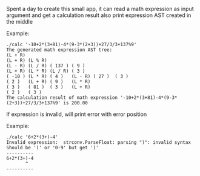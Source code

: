 Spent a day to create this small app, it can read a math expression as input argument and get a calculation result also print expression AST created in the middle

Example:
```
./calc '-10+2*(3+81)-4*(9-3*(2+3))+27/3/3+137%9'
The generated math expression AST tree:
(L + R)
(L + R) (L % R)
(L - R) (L / R) ( 137 ) ( 9 )
(L + R) (L * R) (L / R) ( 3 )
( -10 ) (L * R) ( 4 )   (L - R) ( 27 )  ( 3 )
( 2 )   (L + R) ( 9 )   (L * R)
( 3 )   ( 81 )  ( 3 )   (L + R)
( 2 )   ( 3 )
The calculation result of math expression '-10+2*(3+81)-4*(9-3*(2+3))+27/3/3+137%9' is 200.00
```

If expression is invalid, will print error with error position

Example:
```
./calc '6+2*(3+)-4'
Invalid expression:  strconv.ParseFloat: parsing ")": invalid syntax
Should be '(' or '0-9' but get ')'
----------
6+2*(3+)-4
       ^
----------
```
